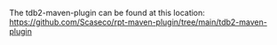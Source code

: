 
The tdb2-maven-plugin can be found at this location: https://github.com/Scaseco/rpt-maven-plugin/tree/main/tdb2-maven-plugin


